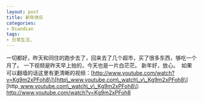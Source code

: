 ```yaml
---
layout: post
title: 新年快乐
categories:
- Diandian
tags:
- 日常生活, 
---
```

一切都好，昨天和同住的跑步去了，回来去了几个超市，买了很多东西，够吃一个月了。 一下视频是昨天早上拍的，今天也是一片白茫茫。 新年好，放心。 ‍ 如果可以翻墙的话这里有更清晰的视频：\[http://www.youtube.com/watch?v=Kg9m2xPFoh8\]\[http\_www.youtube.com\_watch\_v\_Kg9m2xPFoh8\] \[http\_www.youtube.com\_watch\_v\_Kg9m2xPFoh8\]: http://www.youtube.com/watch?v=Kg9m2xPFoh8